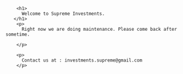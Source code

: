   
    	<h1>
          Welcome to Supreme Investments.
       </h1>
    	<p>
          Right now we are doing maintenance. Please come back after sometime.
          
    	</p>
    
    	<p>
          Contact us at : investments.supreme@gmail.com
   		</p>
